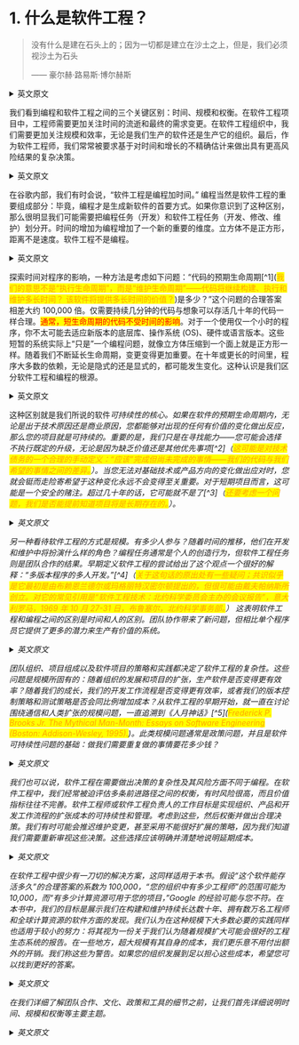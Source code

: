 # 1. 什么是软件工程？

> 没有什么是建在石头上的；因为一切都是建立在沙土之上，但是，我们必须视沙土为石头
>
> —— 豪尔赫·路易斯·博尔赫斯

<details> <summary>英文原文</summary><div style="border:1px solid #eee;padding:5px;background-color:#F2F2F2">
Nothing is built on stone; all is built on sand, but we must build as if the sand were stone.
—Jorge Luis Borges
</div></details>

我们看到编程和软件工程之间的三个关键区别：时间、规模和权衡。在软件工程项目中，工程师需要更加关注时间的流逝和最终的需求变更。在软件工程组织中，我们需要更加关注规模和效率，无论是我们生产的软件还是生产它的组织。最后，作为软件工程师，我们常常被要求基于对时间和增长的不精确估计来做出具有更高风险结果的复杂决策。

<details> <summary>英文原文</summary><div style="border:1px solid #eee;padding:5px;background-color:#F2F2F2">
We see three critical differences between programming and software engineering: time, scale, and the trade-offs at play. On a software engineering project, engineers need to be more concerned with the passage of time and the eventual need for change. In a software engineering organization, we need to be more concerned about scale and efficiency, both for the software we produce as well as for the organization that is producing it. Finally, as software engineers, we are asked to make more complex decisions with higher-stakes outcomes, often based on imprecise estimates of time and growth.
</div></details>

在谷歌内部，我们有时会说，“软件工程是编程加时间。” 编程当然是软件工程的重要组成部分：毕竟，编程才是生成新软件的首要方式。如果你意识到了这种区别，那么很明显我们可能需要把编程任务（开发）和软件工程任务（开发、修改、维护）划分开。时间的增加为编程增加了一个新的重要的维度。立方体不是正方形，距离不是速度。软件工程不是编程。

<details> <summary>英文原文</summary><div style="border:1px solid #eee;padding:5px;background-color:#F2F2F2">
Within Google, we sometimes say, “Software engineering is programming integrated over time.” Programming is certainly a significant part of software engineering: after all, programming is how you generate new software in the first place. If you accept this distinction, it also becomes clear that we might need to delineate between programming tasks (development) and software engineering tasks (development, modification, maintenance). The addition of time adds an important new dimension to programming. Cubes aren’t squares, distance isn’t velocity. Software engineering isn’t programming.
</div></details>

探索时间对程序的影响，一种方法是考虑如下问题：“代码的预期生命周期[^1](<mark style="color:orange;">我们的意思不是“执行生命周期”，而是“维护生命周期”——代码将继续构建、执行和维护多长时间？ 该软件将提供多长时间的价值？</mark>)是多少？”这个问题的合理答案相差大约 100,000 倍。仅需要持续几分钟的代码与想象可以存活几十年的代码一样合理。<mark style="color:red;">通常，短生命周期的代码不受时间的影响</mark>。对于一个使用仅一个小时的程序，你不太可能去适应新版本的底层库、操作系统 (OS)、硬件或语言版本。这些短暂的系统实际上“只是”一个编程问题，就像立方体压缩到一个面上就是正方形一样。随着我们不断延长生命周期，变更变得更加重要。在十年或更长的时间里，程序大多数的依赖，无论是隐式的还是显式的，都可能发生变化。这种认识是我们区分软件工程和编程的根源。

<details> <summary>英文原文</summary><div style="border:1px solid #eee;padding:5px;background-color:#F2F2F2">
One way to see the impact of time on a program is to think about the question, “What is the expected life span1 of your code?” Reasonable answers to this question vary by roughly a factor of 100,000. It is just as reasonable to think of code that needs to last for a few minutes as it is to imagine code that will live for decades. Generally, code on the short end of that spectrum is unaffected by time. It is unlikely that you need to adapt to a new version of your underlying libraries, operating system (OS), hardware, or language version for a program whose utility spans only an hour. These short-lived systems are effectively “just” a programming problem, in the same way that a cube compressed far enough in one dimension is a square. As we expand that time to allow for longer life spans, change becomes more important. Over a span of a decade or more, most program dependencies, whether implicit or explicit, will likely change. This recognition is at the root of our distinction between software engineer‐ ing and programming.
</div></details>

这种区别就是我们所说的软件<i>可持续性<i>的核心。如果在软件的预期生命周期内，无论是出于技术原因还是商业原因，您都能够对出现的任何有价值的变化做出反应，那么您的项目就是可持续的。重要的是，我们只是在寻找能力——您可能会选择不执行既定的升级，无论是因为缺乏价值还是其他优先事项[^2]（<mark style="color:orange;">这可能是对技术债务的一个合理的手动定义：“应该”完成但尚未完成的事情——我们的代码与我们希望的事情之间的差异。</mark>）。当您无法对基础技术或产品方向的变化做出应对时，您就会铤而走险寄希望于这种变化永远不会变得至关重要。对于短期项目而言，这可能是一个安全的赌注。超过几十年的话，它可能就不是了[^3]（<mark style="color:orange;">还要考虑一个问题，我们是否能提前知道项目将是长期存在的。</mark>）。

<details> <summary>英文原文</summary><div style="border:1px solid #eee;padding:5px;background-color:#F2F2F2">
This distinction is at the core of what we call sustainability for software. Your project is sustainable if, for the expected life span of your software, you are capable of react‐ ing to whatever valuable change comes along, for either technical or business reasons. Importantly, we are looking only for capability—you might choose not to perform a given upgrade, either for lack of value or other priorities. When you are fundamentally incapable of reacting to a change in underlying technology or product direction, you’re placing a high-risk bet on the hope that such a change never becomes critical. For short-term projects, that might be a safe bet. Over multiple decades, it probably isn’t.
</div></details>

另一种看待软件工程的方式是规模。有多少人参与？随着时间的推移，他们在开发和维护中将扮演什么样的角色？编程任务通常是个人的创造行为，但软件工程任务则是团队合作的结果。早期定义软件工程的尝试给出了这个观点一个很好的解释：“多版本程序的多人开发。”[^4]（<mark style="color:orange;">关于这句话的原出处有一些疑问；共识似乎是它最初是由布赖恩兰德尔或玛格丽特汉密尔顿提出的，但很可能由戴夫帕纳斯所创立。对它的常见引用是“软件工程技术：北约科学委员会主办的会议报告”，意大利罗马，1969 年 10 月 27-31 日，布鲁塞尔，北约科学事务部。</mark>） 这表明软件工程和编程之间的区别是时间和人的区别。团队协作带来了新问题，但相比单个程序员它提供了更多的潜力来生产有价值的系统。

<details> <summary>英文原文</summary><div style="border:1px solid #eee;padding:5px;background-color:#F2F2F2">
Another way to look at software engineering is to consider scale. How many people are involved? What part do they play in the development and maintenance over time? A programming task is often an act of individual creation, but a software engineering task is a team effort. An early attempt to define software engineering produced a good definition for this viewpoint: “The multiperson development of multiversion programs.”4 This suggests the difference between software engineering and program‐ ming is one of both time and people. Team collaboration presents new problems, but also provides more potential to produce valuable systems than any single programmer could.
</div></details>

团队组织、项目组成以及软件项目的策略和实践都决定了软件工程的复杂性。这些问题是规模所固有的：随着组织的发展和项目的扩张，生产软件是否变得更有效率？随着我们的成长，我们的开发工作流程是否变得更有效率，或者我们的版本控制策略和测试策略是否会同比例增加成本？从软件工程的早期开始，就一直在讨论围绕通信和人类扩张的规模问题，一直追溯到《人月神话》[^5](<mark style="color:orange;">Frederick P. Brooks Jr. The Mythical Man-Month: Essays on Software Engineering (Boston: Addison-Wesley, 1995).</mark>)。此类规模问题通常是政策问题，并且是软件可持续性问题的基础：做我们需要重复做的事情要花多少钱？

<details> <summary>英文原文</summary><div style="border:1px solid #eee;padding:5px;background-color:#F2F2F2">
Team organization, project composition, and the policies and practices of a software project all dominate this aspect of software engineering complexity. These problems are inherent to scale: as the organization grows and its projects expand, does it become more efficient at producing software? Does our development workflow become more efficient as we grow, or do our version control policies and testing strategies cost us proportionally more? Scale issues around communication and human scaling have been discussed since the early days of software engineering, going all the way back to the Mythical Man Month. Such scale issues are often matters of policy and are fundamental to the question of software sustainability: how much will it cost to do the things that we need to do repeatedly?
</div></details>

我们也可以说，软件工程在需要做出决策的复杂性及其风险方面不同于编程。在软件工程中，我们经常被迫评估多条前进路径之间的权衡，有时风险很高，而且价值指标往往不完善。软件工程师或软件工程负责人的工作目标是实现组织、产品和开发工作流程的扩张成本的可持续性和管理。考虑到这些，然后权衡并做出合理决策。我们有时可能会推迟维护变更，甚至采用不能很好扩展的策略，因为我们知道我们需要重新审视这些决策。这些选择应该明确并清楚地说明延期成本。

<details> <summary>英文原文</summary><div style="border:1px solid #eee;padding:5px;background-color:#F2F2F2">
We can also say that software engineering is different from programming in terms of the complexity of decisions that need to be made and their stakes. In software engineering, we are regularly forced to evaluate the trade-offs between several paths for‐ ward, sometimes with high stakes and often with imperfect value metrics. The job of a software engineer, or a software engineering leader, is to aim for sustainability and management of the scaling costs for the organization, the product, and the development workflow. With those inputs in mind, evaluate your trade-offs and make rational decisions. We might sometimes defer maintenance changes, or even embrace policies that don’t scale well, with the knowledge that we’ll need to revisit those decisions. Those choices should be explicit and clear about the deferred costs.
</div></details>

在软件工程中很少有一刀切的解决方案，这同样适用于本书。假设“这个软件能存活多久”的合理答案的系数为 100,000，“您的组织中有多少工程师”的范围可能为 10,000，而“有多少计算资源可用于您的项目，”Google 的经验可能与您不符。在本书中，我们的目标是展示我们在构建和维护持续长达数十年、拥有数万名工程师和全球计算资源的软件方面的发现。我们认为在这种规模下大多数必要的实践同样也适用于较小的努力：将其视为一份关于我们认为随着规模扩大可能会很好的工程生态系统的报告。在一些地方，超大规模有其自身的成本，我们更乐意不用付出额外的开销。我们称这些为警告。如果您的组织发展到足以担心这些成本，希望您可以找到更好的答案。

<details> <summary>英文原文</summary><div style="border:1px solid #eee;padding:5px;background-color:#F2F2F2">
Rarely is there a one-size-fits-all solution in software engineering, and the same applies to this book. Given a factor of 100,000 for reasonable answers on “How long will this software live,” a range of perhaps a factor of 10,000 for “How many engineers are in your organization,” and who-knows-how-much for “How many compute resources are available for your project,” Google’s experience will probably not match yours. In this book, we aim to present what we’ve found that works for us in the construction and maintenance of software that we expect to last for decades, with tens of thousands of engineers, and world-spanning compute resources. Most of the practices that we find are necessary at that scale will also work well for smaller endeavors: consider this a report on one engineering ecosystem that we think could be good as you scale up. In a few places, super-large scale comes with its own costs, and we’d be happier to not be paying extra overhead. We call those out as a warning. Hopefully if your organization grows large enough to be worried about those costs, you can find a better answer.
</div></details>

在我们详细了解团队合作、文化、政策和工具的细节之前，让我们首先详细说明时间、规模和权衡等主要主题。

<details> <summary>英文原文</summary><div style="border:1px solid #eee;padding:5px;background-color:#F2F2F2">
Before we get to specifics about teamwork, culture, policies, and tools, let’s first elaborate on these primary themes of time, scale, and trade-offs.
</div></details>
